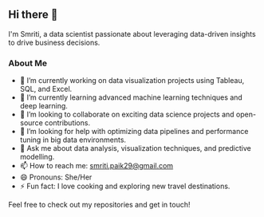 ## Hi there 👋

<!--
**Smriti-bit13/Smriti-bit13** is a ✨ _special_ ✨ repository because its `README.md` (this file) appears on your GitHub profile.
-->

I'm Smriti, a data scientist passionate about leveraging data-driven insights to drive business decisions. 

### About Me
- 🔭 I’m currently working on data visualization projects using Tableau, SQL, and Excel.
- 🌱 I’m currently learning advanced machine learning techniques and deep learning.
- 👯 I’m looking to collaborate on exciting data science projects and open-source contributions.
- 🤔 I’m looking for help with optimizing data pipelines and performance tuning in big data environments.
- 💬 Ask me about data analysis, visualization techniques, and predictive modelling.
- 📫 How to reach me: smriti.paik29@gmail.com
- 😄 Pronouns: She/Her
- ⚡ Fun fact: I love cooking and exploring new travel destinations.

Feel free to check out my repositories and get in touch!

